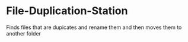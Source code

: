 # File-Duplication-Station
Finds files that are dupicates and rename them and then moves them to another folder
